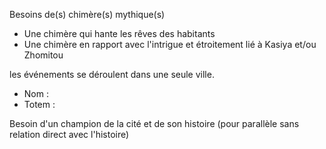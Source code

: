 Besoins de(s) chimère(s) mythique(s)
- Une chimère qui hante les rêves des habitants
- Une chimère en rapport avec l'intrigue et étroitement lié à Kasiya et/ou Zhomitou

les événements se déroulent dans une seule ville.
- Nom :
- Totem :

Besoin d'un champion de la cité et de son histoire (pour parallèle sans relation direct avec l'histoire)